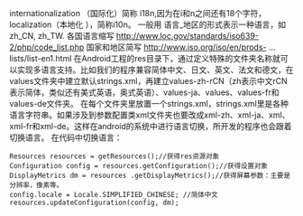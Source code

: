 internationalization （国际化）简称 i18n,因为在i和n之间还有18个字符，localization（本地化 ），简称i10n。
一般用 语言_地区的形式表示一种语言，如  zh_CN, zh_TW.
各国语言缩写  http://www.loc.gov/standards/iso639-2/php/code_list.php
国家和地区简写 http://www.iso.org/iso/en/prods- ... lists/list-en1.html
在Android工程的res目录下，通过定义特殊的文件夹名称就可以实现多语言支持。比如我们的程序兼容简体中文、日文、英文、法文和德文，在values文件夹中建立默认strings.xml，再建立values-zh-rCN（zh表示中文rCN表示简体，类似还有美式英语，奥式英语）、values-ja、values、values-fr和values-de文件夹。
在每个文件夹里放置一个strings.xml，strings.xml里是各种语言字符串。如果涉及到参数配置类xml文件夹也要改成xml-zh、xml-ja、xml、xml-fr和xml-de。这样在android的系统中进行语言切换，所开发的程序也会跟着切换语言。
在代码中切换语言：
```  
Resources resources = getResources();//获得res资源对象
Configuration config = resources.getConfiguration();//获得设置对象
DisplayMetrics dm = resources .getDisplayMetrics();//获得屏幕参数：主要是分辨率，像素等。
config.locale = Locale.SIMPLIFIED_CHINESE; //简体中文
resources.updateConfiguration(config, dm);
```